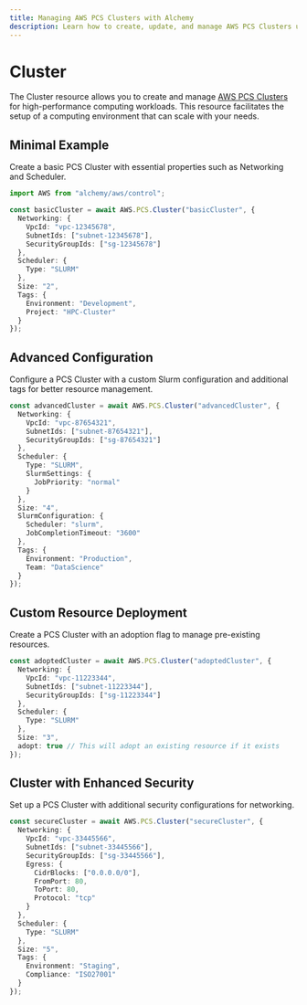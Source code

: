 ```yaml
---
title: Managing AWS PCS Clusters with Alchemy
description: Learn how to create, update, and manage AWS PCS Clusters using Alchemy Cloud Control.
---
```


# Cluster

The Cluster resource allows you to create and manage [AWS PCS Clusters](https://docs.aws.amazon.com/pcs/latest/userguide/) for high-performance computing workloads. This resource facilitates the setup of a computing environment that can scale with your needs.

## Minimal Example

Create a basic PCS Cluster with essential properties such as Networking and Scheduler.

```ts
import AWS from "alchemy/aws/control";

const basicCluster = await AWS.PCS.Cluster("basicCluster", {
  Networking: {
    VpcId: "vpc-12345678",
    SubnetIds: ["subnet-12345678"],
    SecurityGroupIds: ["sg-12345678"]
  },
  Scheduler: {
    Type: "SLURM"
  },
  Size: "2",
  Tags: {
    Environment: "Development",
    Project: "HPC-Cluster"
  }
});
```

## Advanced Configuration

Configure a PCS Cluster with a custom Slurm configuration and additional tags for better resource management.

```ts
const advancedCluster = await AWS.PCS.Cluster("advancedCluster", {
  Networking: {
    VpcId: "vpc-87654321",
    SubnetIds: ["subnet-87654321"],
    SecurityGroupIds: ["sg-87654321"]
  },
  Scheduler: {
    Type: "SLURM",
    SlurmSettings: {
      JobPriority: "normal"
    }
  },
  Size: "4",
  SlurmConfiguration: {
    Scheduler: "slurm",
    JobCompletionTimeout: "3600"
  },
  Tags: {
    Environment: "Production",
    Team: "DataScience"
  }
});
```

## Custom Resource Deployment

Create a PCS Cluster with an adoption flag to manage pre-existing resources.

```ts
const adoptedCluster = await AWS.PCS.Cluster("adoptedCluster", {
  Networking: {
    VpcId: "vpc-11223344",
    SubnetIds: ["subnet-11223344"],
    SecurityGroupIds: ["sg-11223344"]
  },
  Scheduler: {
    Type: "SLURM"
  },
  Size: "3",
  adopt: true // This will adopt an existing resource if it exists
});
```

## Cluster with Enhanced Security

Set up a PCS Cluster with additional security configurations for networking.

```ts
const secureCluster = await AWS.PCS.Cluster("secureCluster", {
  Networking: {
    VpcId: "vpc-33445566",
    SubnetIds: ["subnet-33445566"],
    SecurityGroupIds: ["sg-33445566"],
    Egress: {
      CidrBlocks: ["0.0.0.0/0"],
      FromPort: 80,
      ToPort: 80,
      Protocol: "tcp"
    }
  },
  Scheduler: {
    Type: "SLURM"
  },
  Size: "5",
  Tags: {
    Environment: "Staging",
    Compliance: "ISO27001"
  }
});
```